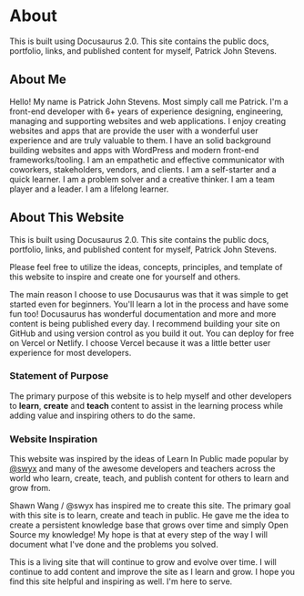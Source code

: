 # About

This is built using Docusaurus 2.0. This site contains the public docs, portfolio, links, and published content for myself, Patrick John Stevens.

## About Me

Hello! My name is Patrick John Stevens. Most simply call me Patrick. I'm a front-end developer with 6+ years of experience designing, engineering, managing and supporting websites and web applications. I enjoy creating websites and apps that are provide the user with a wonderful user experience and are truly valuable to them. I have an solid background building websites and apps with WordPress and modern front-end frameworks/tooling. I am an empathetic and effective communicator with coworkers, stakeholders, vendors, and clients. I am a self-starter and a quick learner. I am a problem solver and a creative thinker. I am a team player and a leader. I am a lifelong learner.

## About This Website

This is built using Docusaurus 2.0. This site contains the public docs, portfolio, links, and published content for myself, Patrick John Stevens.

Please feel free to utilize the ideas, concepts, principles, and template of this website to inspire and create one for yourself and others.

The main reason I choose to use Docusaurus was that it was simple to get started even for beginners. You'll learn a lot in the process and have some fun too! Docusaurus has wonderful documentation and more and more content is being published every day. I recommend building your site on GitHub and using version control as you build it out. You can deploy for free on Vercel or Netlify. I choose Vercel because it was a little better user experience for most developers.

### Statement of Purpose

The primary purpose of this website is to help myself and other developers to **learn**, **create** and **teach** content to assist in the learning process while adding value and inspiring others to do the same.

### Website Inspiration

This website was inspired by the ideas of Learn In Public made popular by <a href="https://twitter.com/swyx" target="_blank">@swyx</a> and many of the awesome developers and teachers across the world who learn, create, teach, and publish content for others to learn and grow from.

Shawn Wang / @swyx has inspired me to create this site. The primary goal with this site is to learn, create and teach in public. He gave me the idea to create a persistent knowledge base that grows over time and simply Open Source my knowledge! My hope is that at every step of the way I will document what I've done and the problems you solved.

This is a living site that will continue to grow and evolve over time. I will continue to add content and improve the site as I learn and grow. I hope you find this site helpful and inspiring as well. I'm here to serve.
